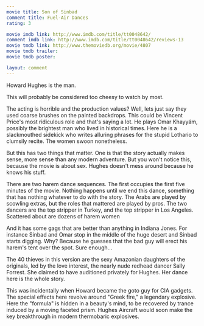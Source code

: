 ```yaml
---
movie title: Son of Sinbad
comment title: Fuel-Air Dances
rating: 3

movie imdb link: http://www.imdb.com/title/tt0048642/
comment imdb link: http://www.imdb.com/title/tt0048642/reviews-13
movie tmdb link: http://www.themoviedb.org/movie/4807
movie tmdb trailer: 
movie tmdb poster: 

layout: comment
---
```


Howard Hughes is the man.

This will probably be considered too cheesy to watch by most.

The acting is horrible and the production values? Well, lets just say they used coarse brushes on the painted backdrops. This could be Vincent Price's most ridiculous role and that's saying a lot. He plays Omar Khayyám, possibly the brightest man who lived in historical times. Here he is a slackmouthed sidekick who writes alluring phrases for the stupid Lothario to clumsily recite. The women swoon nonetheless.

But this has two things that matter. One is that the story actually makes sense, more sense than any modern adventure. But you won't notice this, because the movie is about sex. Hughes doesn't mess around because he knows his stuff.

There are two harem dance sequences. The first occupies the first five minutes of the movie. Nothing happens until we end this dance, something that has nothing whatever to do with the story. The Arabs are played by scowling extras, but the roles that mattered are played by pros. The two dancers are the top stripper in Turkey, and the top stripper in Los Angeles. Scattered about are dozens of harem women

And it has some gags that are better than anything in Indiana Jones. For instance Sinbad and Omar stop in the middle of the huge desert and Sinbad starts digging. Why? Because he guesses that the bad guy will erect his harem's tent over the spot. Sure enough...

The 40 thieves in this version are the sexy Amazonian daughters of the originals, led by the love interest, the nearly nude redhead dancer Sally Forrest. She claimed to have auditioned privately for Hughes. Her dance here is the whole story.

This was incidentally when Howard became the goto guy for CIA gadgets. The special effects here revolve around "Greek fire," a legendary explosive. Here the "formula" is hidden in a beauty's mind, to be recovered by trance induced by a moving faceted prism. Hughes Aircraft would soon make the key breakthrough in modern thermobaric explosives.